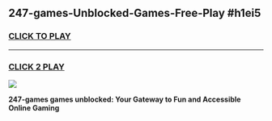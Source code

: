 
## 247-games-Unblocked-Games-Free-Play #h1ei5
<h3>
<a href="https://us.freeplayer.one?title=247-games&ref=9M">CLICK TO PLAY</a></h3>
<hr>

<h3>
<a href="https://us.freeplayer.one?title=247-games&ref=9M">CLICK 2 PLAY</a>
  
</h3>

<a href="https://us.freeplayer.one?title=247-games&ref=9M"><img src="https://clearcache.store/games.png"></a>


**247-games games unblocked: Your Gateway to Fun and Accessible Online Gaming**
